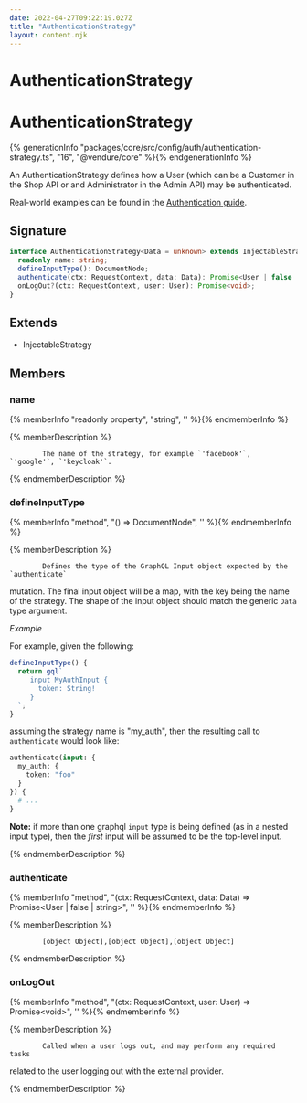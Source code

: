 ```yaml
---
date: 2022-04-27T09:22:19.027Z
title: "AuthenticationStrategy"
layout: content.njk
---
```

[comment]: <> (这个文件是从 PickerCC 源码中生，不要修改。请使用 "docs:build" 脚本命令生成。)

# AuthenticationStrategy


# AuthenticationStrategy

{% generationInfo "packages/core/src/config/auth/authentication-strategy.ts", "16", "@vendure/core" %}{% endgenerationInfo %}

An AuthenticationStrategy defines how a User (which can be a Customer in the Shop API or
and Administrator in the Admin API) may be authenticated.

Real-world examples can be found in the [Authentication guide](/docs/developer-guide/authentication/).

## Signature

```typescript
interface AuthenticationStrategy<Data = unknown> extends InjectableStrategy {
  readonly name: string;
  defineInputType(): DocumentNode;
  authenticate(ctx: RequestContext, data: Data): Promise<User | false | string>;
  onLogOut?(ctx: RequestContext, user: User): Promise<void>;
}
```
## Extends

 * InjectableStrategy


## Members

### name

{% memberInfo "readonly property", "string", '' %}{% endmemberInfo %}

{% memberDescription %}

            The name of the strategy, for example `'facebook'`, `'google'`, `'keycloak'`.

{% endmemberDescription %}

### defineInputType

{% memberInfo "method", "() => DocumentNode", '' %}{% endmemberInfo %}

{% memberDescription %}

            Defines the type of the GraphQL Input object expected by the `authenticate`
mutation. The final input object will be a map, with the key being the name
of the strategy. The shape of the input object should match the generic `Data`
type argument.

*Example*

For example, given the following:

```typescript
defineInputType() {
  return gql`
     input MyAuthInput {
       token: String!
     }
  `;
}
```

assuming the strategy name is "my_auth", then the resulting call to `authenticate`
would look like:

```graphql
authenticate(input: {
  my_auth: {
    token: "foo"
  }
}) {
  # ...
}
```

**Note:** if more than one graphql `input` type is being defined (as in a nested input type), then
the _first_ input will be assumed to be the top-level input.

{% endmemberDescription %}

### authenticate

{% memberInfo "method", "(ctx: RequestContext, data: Data) => Promise&#60;User | false | string&#62;", '' %}{% endmemberInfo %}

{% memberDescription %}

            [object Object],[object Object],[object Object]

{% endmemberDescription %}

### onLogOut

{% memberInfo "method", "(ctx: RequestContext, user: User) => Promise&#60;void&#62;", '' %}{% endmemberInfo %}

{% memberDescription %}

            Called when a user logs out, and may perform any required tasks
related to the user logging out with the external provider.

{% endmemberDescription %}


